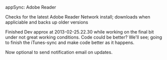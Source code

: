 appSync: Adobe Reader

Checks for the latest Adobe Reader Network install; downloads when appliciable and backs up older versions


Finished Dev approx at 2013-02-25.22.30 while working on the final bit under not great working conditions.
Code could be better? We'll see; going to finish the iTunes-sync and make code better as it happens.

Now optional to send notification email on updates.